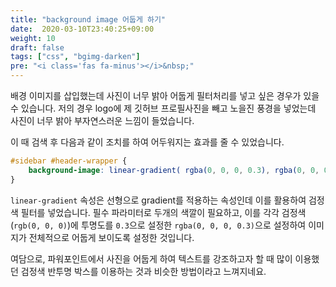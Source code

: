 ```yaml
---
title: "background image 어둡게 하기"
date:  2020-03-10T23:40:25+09:00
weight: 10
draft: false
tags: ["css", "bgimg-darken"]
pre: "<i class='fas fa-minus'></i>&nbsp;"
---
```


배경 이미지를 삽입했는데 사진이 너무 밝아 어둡게 필터처리를 넣고 싶은 경우가 있을 수 있습니다.
저의 경우 logo에 제 깃허브 프로필사진을 빼고 노을진 풍경을 넣었는데 사진이 너무 밝아 부자연스러운 느낌이 들었습니다.

이 때 검색 후 다음과 같이 조치를 하여 어두워지는 효과를 줄 수 있었습니다.

```css
#sidebar #header-wrapper {
    background-image: linear-gradient( rgba(0, 0, 0, 0.3), rgba(0, 0, 0, 0.3) ),url(../images/sunset_on_ibiza.jpg);
}
```

`linear-gradient` 속성은 선형으로 gradient를 적용하는 속성인데 이를 활용하여 검정색 필터를 넣었습니다.
필수 파라미터로 두개의 색깔이 필요하고, 이를 각각 검정색(`rgb(0, 0, 0)`)에 투명도를 `0.3`으로 설정한 `rgba(0, 0, 0, 0.3)`으로 설정하여 이미지가 전체적으로 어둡게 보이도록 설정한 것입니다.

여담으로, 파워포인트에서 사진을 어둡게 하여 텍스트를 강조하고자 할 때 많이 이용했던 검정색 반투명 박스를 이용하는 것과 비슷한 방법이라고 느껴지네요.